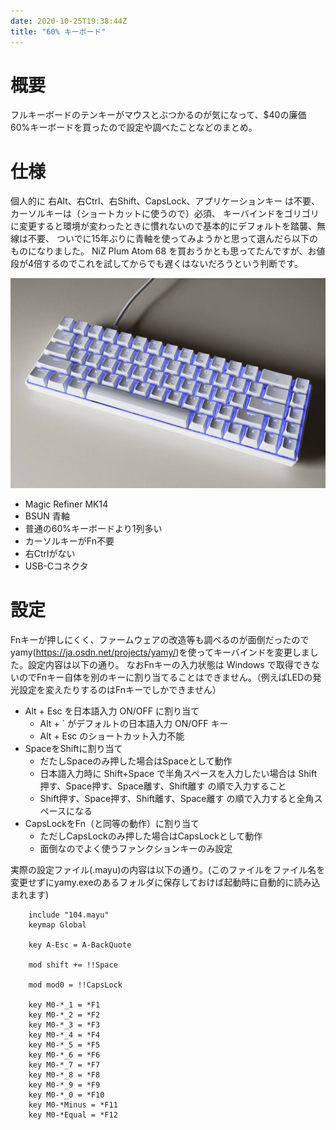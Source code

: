 ```yaml
---
date: 2020-10-25T19:38:44Z
title: "60% キーボード"
---
```


# 概要

フルキーボードのテンキーがマウスとぶつかるのが気になって、$40の廉価60%キーボードを買ったので設定や調べたことなどのまとめ。

# 仕様

個人的に 右Alt、右Ctrl、右Shift、CapsLock、アプリケーションキー は不要、カーソルキーは（ショートカットに使うので）必須、
キーバインドをゴリゴリに変更すると環境が変わったときに慣れないので基本的にデフォルトを踏襲、無線は不要、
ついでに15年ぶりに青軸を使ってみようかと思って選んだら以下のものになりました。
NiZ Plum Atom 68 を買おうかとも思ってたんですが、お値段が4倍するのでこれを試してからでも遅くはないだろうという判断です。

![](../../media/632977856100712448_0.jpg)


* Magic Refiner MK14
* BSUN 青軸
* 普通の60%キーボードより1列多い
* カーソルキーがFn不要
* 右Ctrlがない
* USB-Cコネクタ

# 設定

Fnキーが押しにくく、ファームウェアの改造等も調べるのが面倒だったのでyamy(<https://ja.osdn.net/projects/yamy/>)を使ってキーバインドを変更しました。設定内容は以下の通り。
なおFnキーの入力状態は Windows で取得できないのでFnキー自体を別のキーに割り当てることはできません。（例えばLEDの発光設定を変えたりするのはFnキーでしかできません）

* Alt + Esc を日本語入力 ON/OFF に割り当て
  * Alt + ` がデフォルトの日本語入力 ON/OFF キー
  * Alt + Esc のショートカット入力不能
* SpaceをShiftに割り当て
  * だたしSpaceのみ押した場合はSpaceとして動作
  * 日本語入力時に Shift+Space で半角スペースを入力したい場合は Shift押す、Space押す、Space離す、Shift離す の順で入力すること
  * Shift押す、Space押す、Shift離す、Space離す の順で入力すると全角スペースになる
* CapsLockをFn（と同等の動作）に割り当て
  * ただしCapsLockのみ押した場合はCapsLockとして動作
  * 面倒なのでよく使うファンクションキーのみ設定

実際の設定ファイル(.mayu)の内容は以下の通り。(このファイルをファイル名を変更せずにyamy.exeのあるフォルダに保存しておけば起動時に自動的に読み込まれます)

```
    include "104.mayu"
    keymap Global
    
    key A-Esc = A-BackQuote
    
    mod shift += !!Space
    
    mod mod0 = !!CapsLock
    
    key M0-*_1 = *F1
    key M0-*_2 = *F2
    key M0-*_3 = *F3
    key M0-*_4 = *F4
    key M0-*_5 = *F5
    key M0-*_6 = *F6
    key M0-*_7 = *F7
    key M0-*_8 = *F8
    key M0-*_9 = *F9
    key M0-*_0 = *F10
    key M0-*Minus = *F11
    key M0-*Equal = *F12
```